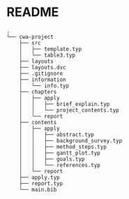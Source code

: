 # README

    .
    └── cwa-project
        ├── src
        │   ├── template.typ
        │   └── table3.typ
        ├── layouts
        ├── layouts.dvc
        ├── .gitignore
        ├── information
        │   └── info.typ
        ├── chapters
        │   ├── apply
        │   │   ├── brief_explain.typ
        │   │   └── project_contents.typ
        │   └── report
        ├── contents
        │   ├── apply
        │   │   ├── abstract.typ
        │   │   ├── background_survey.typ
        │   │   ├── method_steps.typ
        │   │   ├── gantt_plot.typ
        │   │   ├── goals.typ
        │   │   └── references.typ
        │   └── report
        ├── apply.typ
        ├── report.typ
        └── main.bib